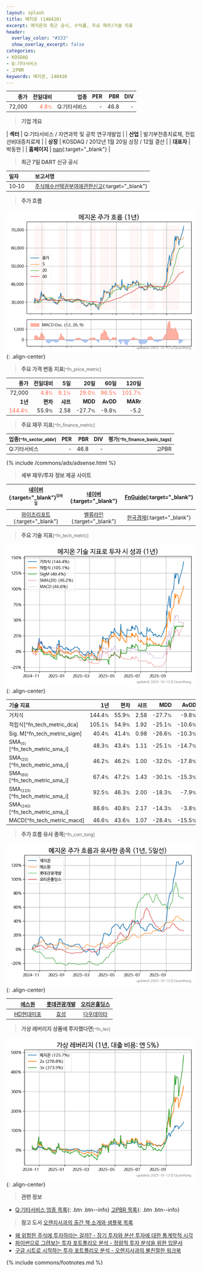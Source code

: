 ```yaml
---
layout: splash
title: 메지온 (140410)
excerpt: 메지온의 최근 공시, 수익률, 주요 재무/기술 지표
header:
  overlay_color: "#333"
  show_overlay_excerpt: false
categories:
- KOSDAQ
- Q:기타서비스
- 고PBR
keywords: 메지온, 140410
---
```


| **종가** | **전일대비** | **업종** | **PER** | **PBR** | **DIV** |
| -------: | -----------: | -------: | ------: | ------: | ------: |
| 72,000 | <span style="color: tomato">4.8<small>%</small></span> | Q:기타서비스 | - | 46.8 | - |

<!-- more -->


> **기업 개요**<a id="company"></a>

| <span style="white-space:nowrap;">**섹터**</span> | Q:기타서비스 / 자연과학 및 공학 연구개발업 |
| <span style="white-space:nowrap;">**산업**</span> | 발기부전증치료제, 전립선비대증치료제 |
| <span style="white-space:nowrap;">**상장**</span> | KOSDAQ / 2012년 1월 20일 상장 / 12월 결산 |
| <span style="white-space:nowrap;">**대표자**</span> | 박동현 |
| <span style="white-space:nowrap;">**홈페이지**</span> | [nan](nan){:target="_blank"} |


> **최근 7일 DART 신규 공시**<a id="dart"></a>

| **일자** |      | **보고서명** |
| :------- | :--- | :----------- |
| 10&#x2011;10 | | [주식매수선택권부여에관한신고](https://dart.fss.or.kr/dsaf001/main.do?rcpNo=20251010000365){:target="_blank"} |


> **주가 흐름**<a id="price"></a>

![140410](/stock/images/140410.png){: .align-center}


> **주요 가격 변동 지표**<small>[^fn_price_metric]</small>

| **종가** | **전일대비** | **5일** | **20일** | **60일** | **120일** |
| -------: | -----------: | ------: | -------: | -------: | --------: |
| 72,000 | <span style="color: tomato">4.8<small>%</small></span> | <span style="color: tomato">9.1<small>%</small></span> | <span style="color: tomato">29.0<small>%</small></span> | <span style="color: tomato">96.5<small>%</small></span> | <span style="color: tomato">101.7<small>%</small></span> |
| **1년** | **편차** | **샤프** | **MDD** | **AvDD** | **MARr** |
| <span style="color: tomato">144.4<small>%</small></span> | 55.9<small>%</small> | 2.58 | -27.7<small>%</small> | -9.8<small>%</small> | -5.2 |


> **주요 재무 지표**<small>[^fn_finance_metric]</small>

| **업종**<small>[^fn_sector_abbr]</small> | **PER** | **PBR** | **DIV** | **평가**<small>[^fn_finance_basic_tags]</small> |
| :--------------------------------------- | ------: | ------: | ------: | ----------------------------------------------: |
| Q:기타서비스 | - | 46.8 | - | 고PBR |



{% include /commons/ads/adsense.html %}

> **세부 재무/투자 정보 제공 사이트**

| [네이버](https://m.stock.naver.com/domestic/stock/140410/finance/summary){:target="_blank"}<sup><small>모바일</small></sup> | [네이버](https://finance.naver.com/item/coinfo.naver?code=140410){:target="_blank"} | [FnGuide](https://comp.fnguide.com/SVO2/ASP/SVD_Invest.asp?gicode=A140410&MenuYn=Y){:target="_blank"} |
| :---: | :---: | :---: |
| [와이즈리포트](https://comp.wisereport.co.kr/company/c1040001.aspx?cmp_cd=140410){:target="_blank"} | [밸류라인](https://www.valueline.co.kr/finance/summary/140410){:target="_blank"} | [한국경제](https://markets.hankyung.com/stock/140410/financial-summary){:target="_blank"} |


> **주요 기술 지표**<small>[^fn_tech_metric]</small>


![140410](/stock/images/140410_tech.png){: .align-center}

| **기술 지표** | **1년** | **편차** | **샤프** | **MDD** | **AvDD** |
| :------------ | ------: | -----------: | -------: | ------: | -------: |
| 거치식 | 144.4<small>%</small> | 55.9<small>%</small> | 2.58 | -27.7<small>%</small> | -9.8<small>%</small> |
| 적립식[^fn_tech_metric_dca] | 105.1<small>%</small> | 54.9<small>%</small> | 1.92 | -25.1<small>%</small> | -10.6<small>%</small> |
| Sig. M[^fn_tech_metric_sigm] | 40.4<small>%</small> | 41.4<small>%</small> | 0.98 | -26.6<small>%</small> | -10.3<small>%</small> |
| SMA<small><sub>(5)</sub></small>[^fn_tech_metric_sma_i] | 48.3<small>%</small> | 43.4<small>%</small> | 1.11 | -25.1<small>%</small> | -14.7<small>%</small> |
| SMA<small><sub>(20)</sub></small>[^fn_tech_metric_sma_i] | 46.2<small>%</small> | 46.2<small>%</small> | 1.00 | -32.0<small>%</small> | -17.8<small>%</small> |
| SMA<small><sub>(60)</sub></small>[^fn_tech_metric_sma_i] | 67.4<small>%</small> | 47.2<small>%</small> | 1.43 | -30.1<small>%</small> | -15.3<small>%</small> |
| SMA<small><sub>(120)</sub></small>[^fn_tech_metric_sma_i] | 92.5<small>%</small> | 46.3<small>%</small> | 2.00 | -18.3<small>%</small> | -7.9<small>%</small> |
| SMA<small><sub>(240)</sub></small>[^fn_tech_metric_sma_i] | 88.6<small>%</small> | 40.8<small>%</small> | 2.17 | -14.3<small>%</small> | -3.8<small>%</small> |
| MACD[^fn_tech_metric_macd] | 46.6<small>%</small> | 43.6<small>%</small> | 1.07 | -28.4<small>%</small> | -15.5<small>%</small> |


> **주가 흐름 유사 종목**<a id="corr"></a><small>[^fn_corr_long]</small>

![140410](/stock/images/140410_corr.png){: .align-center}

|       | [에스원](/012750/) | [롯데관광개발](/032350/) | [오리온홀딩스](/001800/) |
| :---: | :------------------------------------: | :------------------------------------: | :------------------------------------: |
|       | [HD현대미포](/010620/) | [효성](/004800/) | [다우데이타](/032190/) |


> **가상 레버리지 상품에 투자했다면**<a id="2x"></a><small>[^fn_lev]</small>

![140410](/stock/images/140410_2x.png){: .align-center}


> **관련 정보**

- [Q:기타서비스 업종 목록](/stats/sector/kosdaq_업종_기타서비스_종목/){: .btn .btn--info} [고PBR 목록](/fn/fn_high_pbr/){: .btn .btn--info}

> **참고 도서** [오렌지사과의 출간 책 소개와 샘플북 목록](https://kongdori.tistory.com/691)

- [왜 위험한 주식에 투자하라는 걸까? - 장기 투자와 분산 투자에 대한 통계학적 시각](https://kongdori.tistory.com/421)
- [파이썬으로 그려보는 투자 포트폴리오 분석  - 정량적 투자 분석을 위한 입문서](https://kongdori.tistory.com/643)
- [구글 시트로 시작하는 투자 포트폴리오 분석 - 오렌지사과의 불친절한 워크북](https://kongdori.tistory.com/449)


{% include commons/footnotes.md %}